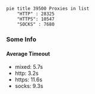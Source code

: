 
```mermaid
pie title 39500 Proxies in list
    "HTTP" : 28325
    "HTTPS": 10547
    "SOCKS" : 7680
```

### Some Info
#### Average Timeout

- mixed: 5.7s
- http: 3.2s
- https: 11.6s
- socks: 9.3s